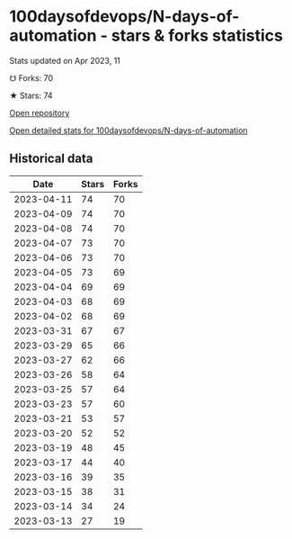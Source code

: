 # 100daysofdevops/N-days-of-automation - stars & forks statistics

Stats updated on Apr 2023, 11

☋ Forks: 70

★ Stars: 74

[Open repository](https://github.com/100daysofdevops/N-days-of-automation)

[Open detailed stats for 100daysofdevops/N-days-of-automation](https://reviewgithub.com/rep/100daysofdevops/N-days-of-automation)

## Historical data
| Date | Stars | Forks |
|------|-------|-------|
| 2023-04-11 | 74 | 70 | 
| 2023-04-09 | 74 | 70 | 
| 2023-04-08 | 74 | 70 | 
| 2023-04-07 | 73 | 70 | 
| 2023-04-06 | 73 | 70 | 
| 2023-04-05 | 73 | 69 | 
| 2023-04-04 | 69 | 69 | 
| 2023-04-03 | 68 | 69 | 
| 2023-04-02 | 68 | 69 | 
| 2023-03-31 | 67 | 67 | 
| 2023-03-29 | 65 | 66 | 
| 2023-03-27 | 62 | 66 | 
| 2023-03-26 | 58 | 64 | 
| 2023-03-25 | 57 | 64 | 
| 2023-03-23 | 57 | 60 | 
| 2023-03-21 | 53 | 57 | 
| 2023-03-20 | 52 | 52 | 
| 2023-03-19 | 48 | 45 | 
| 2023-03-17 | 44 | 40 | 
| 2023-03-16 | 39 | 35 | 
| 2023-03-15 | 38 | 31 | 
| 2023-03-14 | 34 | 24 | 
| 2023-03-13 | 27 | 19 | 

